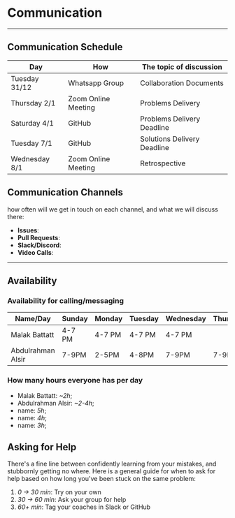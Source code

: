 # Communication

______________________________________________________________________

## Communication Schedule

| Day | How  | The topic of discussion |
|-----------|------|-------------------------|
| Tuesday 31/12 | Whatsapp Group | Collaboration Documents |
| Thursday 2/1 | Zoom Online Meeting | Problems Delivery  |
| Saturday 4/1 | GitHub | Problems Delivery Deadline |               
| Tuesday 7/1 | GitHub | Solutions Delivery Deadline |
| Wednesday 8/1 | Zoom Online Meeting | Retrospective |

## Communication Channels

how often will we get in touch on each channel, and what we will discuss there:

- **Issues**:
- **Pull Requests**:
- **Slack/Discord**:
- **Video Calls**:

______________________________________________________________________

## Availability

### Availability for calling/messaging

| Name/Day | Sunday | Monday | Tuesday | Wednesday| Thursday | Friday | Saturday|
|--------------|--------|---------|----------|----------|--------|-------|------|
| Malak Battatt| 4-7 PM| 4-7 PM | 4-7 PM  | 4-7 PM |      |     |        |
| Abdulrahman Alsir| 7-9PM| 2-5PM | 4-8PM | 7-9PM | 7-9PM | 6-8PM | 6-8PM |

### How many hours everyone has per day

- Malak Battatt: _~2h_;
- Abdulrahman Alsir: _~2-4h_;
- name: _5h_;
- name: _4h_;
- name: _3h_;

## Asking for Help

There's a fine line between confidently learning from your mistakes, and
stubbornly getting no where. Here is a general guide for when to ask for help
based on how long you've been stuck on the same problem:

1. _0 -> 30 min_: Try on your own
1. _30 -> 60 min_: Ask your group for help
1. _60+ min_: Tag your coaches in Slack or GitHub
